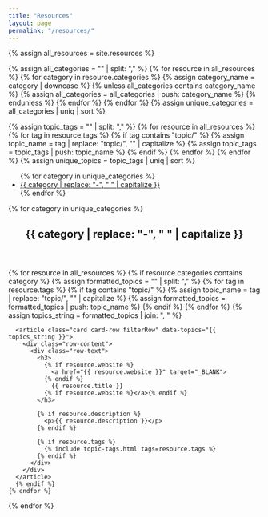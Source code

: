 ```yaml
---
title: "Resources"
layout: page
permalink: "/resources/"
---
```


{% assign all_resources = site.resources %}

<!-- Extract unique categories -->
{% assign all_categories = "" | split: "," %}
{% for resource in all_resources %}
  {% for category in resource.categories %}
    {% assign category_name = category | downcase %}
    {% unless all_categories contains category_name %}
      {% assign all_categories = all_categories | push: category_name %}
    {% endunless %}
  {% endfor %}
{% endfor %}
{% assign unique_categories = all_categories | uniq | sort %}

<!-- Extract unique topic tags for filter -->
{% assign topic_tags = "" | split: "," %}
{% for resource in all_resources %}
  {% for tag in resource.tags %}
    {% if tag contains "topic/" %}
      {% assign topic_name = tag | replace: "topic/", "" | capitalize %}
      {% assign topic_tags = topic_tags | push: topic_name %}
    {% endif %}
  {% endfor %}
{% endfor %}
{% assign unique_topics = topic_tags | uniq | sort %}

<section>
  <ul>
    {% for category in unique_categories %}
      <li>
        <a href="#{{ category | slugify }}">
          {{ category | replace: "-", " " | capitalize }}
        </a>
      </li>
    {% endfor %}
  </ul>
</section>

<!-- Resources grouped by Category -->

{% for category in unique_categories %}
<section>
  <header class="sticky">
    <h2 id="{{ category | slugify }}">
      {{ category | replace: "-", " " | capitalize }}
    </h2>
  </header>

  <div id="resourcesList" class="card-list">
    {% for resource in all_resources %}
      {% if resource.categories contains category %}
      {% assign formatted_topics = "" | split: "," %}
      {% for tag in resource.tags %}
        {% if tag contains "topic/" %}
          {% assign topic_name = tag | replace: "topic/", "" | capitalize %}
          {% assign formatted_topics = formatted_topics | push: topic_name %}
        {% endif %}
      {% endfor %}
      {% assign topics_string = formatted_topics | join: ", " %}

      <article class="card card-row filterRow" data-topics="{{ topics_string }}">
        <div class="row-content">
          <div class="row-text">
            <h3>
              {% if resource.website %}
                <a href="{{ resource.website }}" target="_BLANK">
              {% endif %}
                {{ resource.title }}
              {% if resource.website %}</a>{% endif %}
            </h3>

            {% if resource.description %}
              <p>{{ resource.description }}</p>
            {% endif %}

            {% if resource.tags %}
              {% include topic-tags.html tags=resource.tags %}
            {% endif %}
          </div>
        </div>
      </article>
      {% endif %}
    {% endfor %}
  </div>
</section>
{% endfor %}
